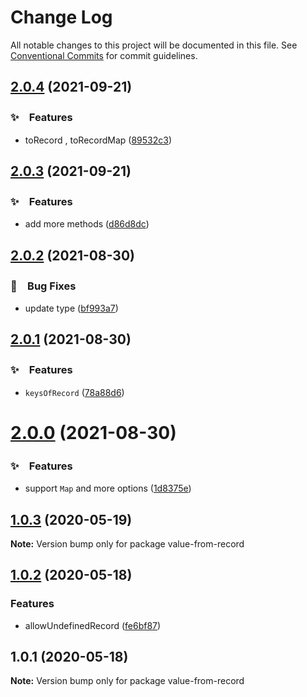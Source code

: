 # Change Log

All notable changes to this project will be documented in this file.
See [Conventional Commits](https://conventionalcommits.org) for commit guidelines.

## [2.0.4](https://github.com/bluelovers/get-from-record/compare/value-from-record@2.0.3...value-from-record@2.0.4) (2021-09-21)


### ✨　Features

* toRecord , toRecordMap ([89532c3](https://github.com/bluelovers/get-from-record/commit/89532c3da90cf30079041028b18a7556efb9cea3))





## [2.0.3](https://github.com/bluelovers/get-from-record/compare/value-from-record@2.0.2...value-from-record@2.0.3) (2021-09-21)


### ✨　Features

* add more methods ([d86d8dc](https://github.com/bluelovers/get-from-record/commit/d86d8dcd9f51eb9e105cfdfde6777dab8d168bfb))





## [2.0.2](https://github.com/bluelovers/get-from-record/compare/value-from-record@2.0.1...value-from-record@2.0.2) (2021-08-30)


### 🐛　Bug Fixes

* update type ([bf993a7](https://github.com/bluelovers/get-from-record/commit/bf993a7173dcd8002f35ff46b3e7ee10650e4964))





## [2.0.1](https://github.com/bluelovers/get-from-record/compare/value-from-record@2.0.0...value-from-record@2.0.1) (2021-08-30)


### ✨　Features

* `keysOfRecord` ([78a88d6](https://github.com/bluelovers/get-from-record/commit/78a88d6c9b16d10779fe608147d8310ced62deef))





# [2.0.0](https://github.com/bluelovers/get-from-record/compare/value-from-record@1.0.3...value-from-record@2.0.0) (2021-08-30)


### ✨　Features

* support `Map` and more options ([1d8375e](https://github.com/bluelovers/get-from-record/commit/1d8375e99643644a90c19d54c699e24ac96acc17))





## [1.0.3](https://github.com/bluelovers/get-from-record/compare/value-from-record@1.0.2...value-from-record@1.0.3) (2020-05-19)

**Note:** Version bump only for package value-from-record





## [1.0.2](https://github.com/bluelovers/get-from-record/compare/value-from-record@1.0.1...value-from-record@1.0.2) (2020-05-18)


### Features

* allowUndefinedRecord ([fe6bf87](https://github.com/bluelovers/get-from-record/commit/fe6bf874fb52c4edf5b5b7a71aa5162fb203e447))





## 1.0.1 (2020-05-18)

**Note:** Version bump only for package value-from-record
